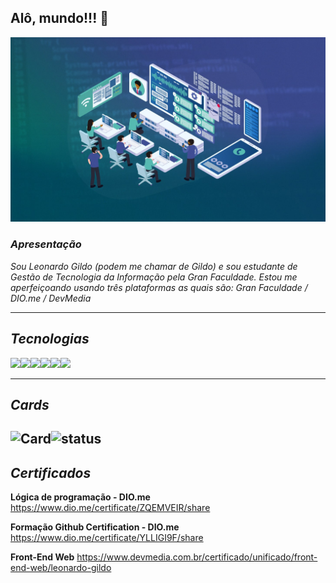 ## Alô, mundo!!! 👋
![Tecnologia da Informação](image-7.png)

### _Apresentação_
_Sou Leonardo Gildo (podem me chamar de Gildo) e sou estudante de Gestão de Tecnologia da Informação pela Gran Faculdade. Estou me aperfeiçoando usando três plataformas as quais são: Gran Faculdade /  DIO.me / DevMedia_


--------
## ___Tecnologias___
<img src="https://cdn.jsdelivr.net/gh/devicons/devicon@latest/icons/html5/html5-original.svg" width="50px"><img src="https://cdn.jsdelivr.net/gh/devicons/devicon@latest/icons/css3/css3-original.svg" width="50px"><img src="https://cdn.jsdelivr.net/gh/devicons/devicon@latest/icons/java/java-original.svg" width="50px"><img src="https://cdn.jsdelivr.net/gh/devicons/devicon@latest/icons/azuresqldatabase/azuresqldatabase-original.svg" width="50px"><img src="https://cdn.jsdelivr.net/gh/devicons/devicon@latest/icons/thealgorithms/thealgorithms-original.svg" width="50px"><img src="https://cdn.jsdelivr.net/gh/devicons/devicon@latest/icons/github/github-original.svg" width="50px">

----
## ___Cards___
![Card](https://github-readme-stats.vercel.app/api?username=L-Gildo&theme=merko&show_icons=true)![status](https://github-readme-stats.vercel.app/api/top-langs/?username=L-Gildo&hide=html&layout=compact&theme=merko)
-----
## ___Certificados___ 
__Lógica de programação - DIO.me__
<a>https://www.dio.me/certificate/ZQEMVEIR/share</a>

__Formação Github Certification - DIO.me__ <a>https://www.dio.me/certificate/YLLIGI9F/share</a>

__Front-End Web__ <a>https://www.devmedia.com.br/certificado/unificado/front-end-web/leonardo-gildo</a>